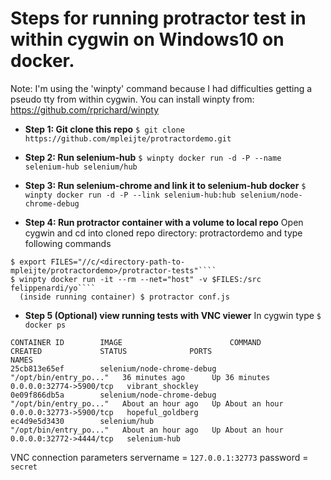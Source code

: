 # Steps for running protractor test in within cygwin on Windows10 on docker. 

Note: I'm using the 'winpty' command because I had difficulties getting a pseudo tty from within cygwin. 
You can install winpty from: https://github.com/rprichard/winpty



* **Step 1: Git clone this repo**
```$ git clone https://github.com/mpleijte/protractordemo.git```

* **Step 2: Run selenium-hub**
```$ winpty docker run -d -P --name selenium-hub selenium/hub```


* **Step 3: Run selenium-chrome and link it to selenium-hub docker**
```$ winpty docker run -d -P --link selenium-hub:hub selenium/node-chrome-debug```


* **Step 4: Run protractor container with a volume to local repo**
Open cygwin and cd into cloned repo directory: protractordemo and type following commands
```  
$ export FILES="//c/<directory-path-to-mpleijte/protractordemo>/protractor-tests"````
$ winpty docker run -it --rm --net="host" -v $FILES:/src felippenardi/yo````
  (inside running container) $ protractor conf.js
```

* **Step 5 (Optional) view running tests with VNC viewer**
In cygwin type
````$ docker ps````
```
CONTAINER ID        IMAGE                        COMMAND                  CREATED             STATUS              PORTS                     NAMES
25cb813e65ef        selenium/node-chrome-debug   "/opt/bin/entry_po..."   36 minutes ago      Up 36 minutes       0.0.0.0:32774->5900/tcp   vibrant_shockley
0e09f866db5a        selenium/node-chrome-debug   "/opt/bin/entry_po..."   About an hour ago   Up About an hour    0.0.0.0:32773->5900/tcp   hopeful_goldberg
ec4d9e5d3430        selenium/hub                 "/opt/bin/entry_po..."   About an hour ago   Up About an hour    0.0.0.0:32772->4444/tcp   selenium-hub
```

VNC connection parameters
servername = ```127.0.0.1:32773```
password = ```secret```



